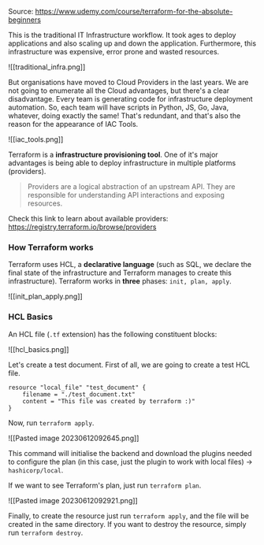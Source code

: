 
Source: https://www.udemy.com/course/terraform-for-the-absolute-beginners

This is the traditional IT Infrastructure workflow. It took ages to deploy applications and also scaling up and down the application. Furthermore, this infrastructure was expensive,  error prone and wasted resources.

![[traditional_infra.png]]

But organisations have moved  to Cloud Providers in the last years. We are not going to enumerate all the Cloud advantages, but there's a clear disadvantage. Every team is generating code for infrastructure deployment automation. So, each team will have scripts in Python, JS, Go, Java, whatever, doing exactly the same! That's redundant, and that's also the reason for the appearance of IAC Tools.

![[iac_tools.png]]

Terraform is a **infrastructure provisioning tool**. One of it's major advantages is being able to deploy infrastructure in multiple platforms (providers).


>Providers are a logical abstraction of an upstream API. They are responsible for understanding API interactions and exposing resources.

Check this link to learn about available providers: https://registry.terraform.io/browse/providers

### How Terraform works

Terraform uses HCL, a **declarative language** (such as SQL, we declare the final state of the infrastructure and Terraform manages to create this infrastructure).  Terraform works in **three** phases: `init, plan, apply`.


![[init_plan_apply.png]]

### HCL Basics

An HCL file (`.tf` extension) has the following constituent blocks:

![[hcl_basics.png]]

Let's create a test document. First of all, we are going to create a test HCL file.

```hcl
resource "local_file" "test_document" {  
	filename = "./test_document.txt"  
	content = "This file was created by terraform :)"  
}
```

Now, run `terraform apply`.

![[Pasted image 20230612092645.png]]

This command will initialise the backend and download the plugins needed to configure the plan (in this case, just the plugin to work with local files) -> `hashicorp/local`.

If we want to see Terraform's plan, just run `terraform plan`.

![[Pasted image 20230612092921.png]]

Finally, to create the resource just run `terraform apply`, and the file will be created in the same directory. If you want to destroy the resource, simply run `terraform destroy`.



